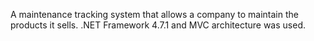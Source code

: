 A maintenance tracking system that allows a company to maintain the products it sells. .NET Framework 4.7.1 and MVC architecture was used.
